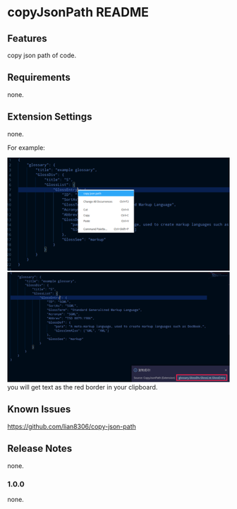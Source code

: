 # copyJsonPath README

## Features

copy json path of code.

## Requirements

none.

## Extension Settings

none.

For example:

![image](https://github.com/lian8306/copy-json-path/blob/master/readme/images/20200825111601.png)
![image](https://github.com/lian8306/copy-json-path/blob/master/readme/images/20200825111626.png)
you will get text as the red border in your clipboard.

## Known Issues

https://github.com/lian8306/copy-json-path

## Release Notes

none.

### 1.0.0

none.


